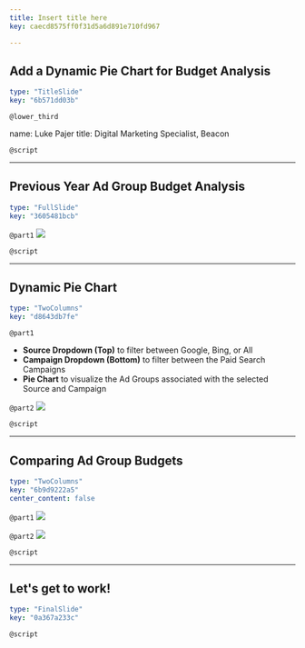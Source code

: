 ```yaml
---
title: Insert title here
key: caecd8575ff0f31d5a6d891e710fd967

---
```

## Add a Dynamic Pie Chart for Budget Analysis

```yaml
type: "TitleSlide"
key: "6b571dd03b"
```

`@lower_third`

name: Luke Pajer
title: Digital Marketing Specialist, Beacon


`@script`



---
## Previous Year Ad Group Budget Analysis

```yaml
type: "FullSlide"
key: "3605481bcb"
```

`@part1`
![](http://assets.datacamp.com/production/repositories/4074/datasets/b5b4481d8f1af01dbcce848d5b4fefe33ade5b7c/DataSetPreview.png)


`@script`



---
## Dynamic Pie Chart

```yaml
type: "TwoColumns"
key: "d8643db7fe"
```

`@part1`
- **Source Dropdown (Top)** to filter between Google, Bing, or All
- **Campaign Dropdown (Bottom)** to filter between the Paid Search Campaigns
- **Pie Chart** to visualize the Ad Groups associated with the selected Source and Campaign


`@part2`
![](http://assets.datacamp.com/production/repositories/4074/datasets/4d0607d77d0dd8a851e157cb78b9f1b504a00a1b/pieAdGroup.png)


`@script`



---
## Comparing Ad Group Budgets

```yaml
type: "TwoColumns"
key: "6b9d9222a5"
center_content: false
```

`@part1`
![](http://assets.datacamp.com/production/repositories/4074/datasets/bed7c8923ecfe4599d78c4bd1a615cf366e72f55/pythonBrand.png)


`@part2`
![](http://assets.datacamp.com/production/repositories/4074/datasets/ca73dd6058d82e5a047626ab1fd27d719ae2598f/DataCampBrand.png)


`@script`



---
## Let's get to work!

```yaml
type: "FinalSlide"
key: "0a367a233c"
```

`@script`


